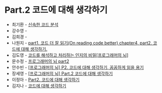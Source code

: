 # Part.2 코드에 대해 생각하기

- 최기환 - [신속한 코드 분석](https://www.blog.gihwan-dev.com/posts/book-study-programmers-brain-part-2/)
- 강수영 - []()
- 김희경 - []()
- 나원지 - [part1. 코드 더 잘 읽기(On reading code better) chapter4, part2. 코드에 대해 생각하기.](https://rowandev.notion.site/part1-On-reading-code-better-chapter4-part2-1091581c5b968059a577d4f7e4a9dcc6?pvs=4)
- 김도영 - [코드를 해석하고 처리하는 인지의 비밀[프로그래머의 뇌]](https://medium.com/@Dodo3/%ED%94%84%EB%A1%9C%EA%B7%B8%EB%9E%98%EB%A8%B8%EC%9D%98-%EB%87%8C-4c55b3286bb7)
- 문수정 - [프로그래머의 뇌 part2](https://velog.io/@coffeeeee/pr-brain-2)
- 안수빈 - [[프로그래머의 뇌] P2. 코드에 대해 생각하기, 꼼꼼하게 읽을 용기](https://velog.io/@jejupalette/%ED%94%84%EB%A1%9C%EA%B7%B8%EB%9E%98%EB%A8%B8%EC%9D%98-%EB%87%8C-P2.-%EC%BD%94%EB%93%9C%EC%97%90-%EB%8C%80%ED%95%B4-%EC%83%9D%EA%B0%81%ED%95%98%EA%B8%B0-%EA%BC%BC%EA%BC%BC%ED%95%98%EA%B2%8C-%EC%9D%BD%EC%9D%84-%EC%9A%A9%EA%B8%B0)
- 장세영 - [[프로그래머의 뇌] Part.2 코드에 대해 생각하기](https://velog.io/@0x45c/%ED%94%84%EB%A1%9C%EA%B7%B8%EB%9E%98%EB%A8%B8%EC%9D%98-%EB%87%8C-Part.2-%EC%BD%94%EB%93%9C%EC%97%90-%EB%8C%80%ED%95%B4-%EC%83%9D%EA%B0%81%ED%95%98%EA%B8%B0)
- 이정아 - [Part2. 코드에 대해 생각하기](https://sulfuric-banjo-5a8.notion.site/Part2-109ca0c5c63480a1b001e1b17139363e?pvs=4)
- 김지나 - [코드에 대해 생각하기](https://zzinao.notion.site/Part-2-6aa4173aa5de4d60b695d7c2ac46d7d2?pvs=4)
